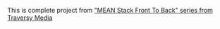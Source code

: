 This is complete project from ["MEAN Stack Front To Back" series from Traversy Media](https://www.youtube.com/playlist?list=PLillGF-RfqbZMNtaOXJQiDebNXjVapWPZ)
